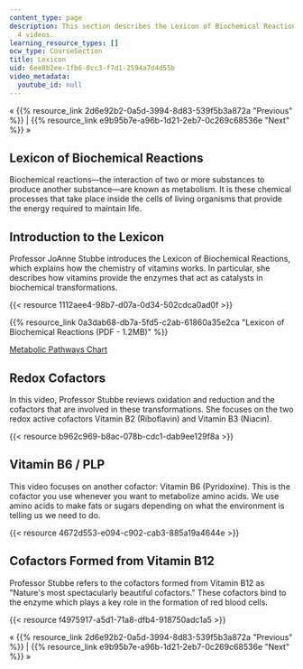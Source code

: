 ```yaml
---
content_type: page
description: This section describes the Lexicon of Biochemical Reactions and includes
  4 videos.
learning_resource_types: []
ocw_type: CourseSection
title: Lexicon
uid: 6ee8b2ee-1fb6-0cc3-f7d1-2594a7d4d55b
video_metadata:
  youtube_id: null
---
```


« {{% resource_link 2d6e92b2-0a5d-3994-8d83-539f5b3a872a "Previous" %}} | {{% resource_link e9b95b7e-a96b-1d21-2eb7-0c269c68536e "Next" %}} »

Lexicon of Biochemical Reactions
--------------------------------

Biochemical reactions—the interaction of two or more substances to produce another substance—are known as metabolism. It is these chemical processes that take place inside the cells of living organisms that provide the energy required to maintain life.

Introduction to the Lexicon
---------------------------

Professor JoAnne Stubbe introduces the Lexicon of Biochemical Reactions, which explains how the chemistry of vitamins works. In particular, she describes how vitamins provide the enzymes that act as catalysts in biochemical transformations.

{{< resource 1112aee4-98b7-d07a-0d34-502cdca0ad0f >}}

{{% resource_link 0a3dab68-db7a-5fd5-c2ab-61860a35e2ca "Lexicon of Biochemical Reactions (PDF - 1.2MB)" %}}

[Metabolic Pathways Chart](http://www.iubmb-nicholson.org/chart.html)

Redox Cofactors
---------------

In this video, Professor Stubbe reviews oxidation and reduction and the cofactors that are involved in these transformations. She focuses on the two redox active cofactors Vitamin B2 (Riboflavin) and Vitamin B3 (Niacin).

{{< resource b962c969-b8ac-078b-cdc1-dab9ee129f8a >}}

Vitamin B6 / PLP
----------------

This video focuses on another cofactor: Vitamin B6 (Pyridoxine). This is the cofactor you use whenever you want to metabolize amino acids. We use amino acids to make fats or sugars depending on what the environment is telling us we need to do.

{{< resource 4672d553-e094-c902-cab3-885a19a4644e >}}

Cofactors Formed from Vitamin B12
---------------------------------

Professor Stubbe refers to the cofactors formed from Vitamin B12 as "Nature's most spectacularly beautiful cofactors." These cofactors bind to the enzyme which plays a key role in the formation of red blood cells.

{{< resource f4975917-a5d1-71a8-dfb4-918750adc1a5 >}}

« {{% resource_link 2d6e92b2-0a5d-3994-8d83-539f5b3a872a "Previous" %}} | {{% resource_link e9b95b7e-a96b-1d21-2eb7-0c269c68536e "Next" %}} »